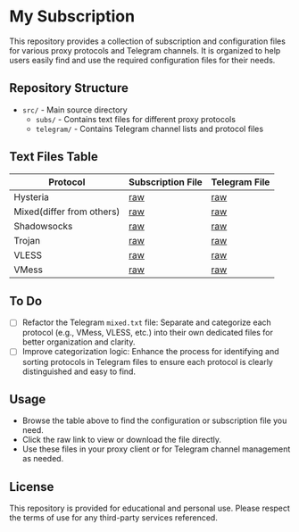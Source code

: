 # My Subscription

This repository provides a collection of subscription and configuration files for various proxy protocols and Telegram channels. It is organized to help users easily find and use the required configuration files for their needs.

## Repository Structure

- `src/` - Main source directory
  - `subs/` - Contains text files for different proxy protocols
  - `telegram/` - Contains Telegram channel lists and protocol files

## Text Files Table

| Protocol   | Subscription File                                                                                                   | Telegram File                                                                                                   |
|------------|---------------------------------------------------------------------------------------------------------------------|-----------------------------------------------------------------------------------------------------------------|
| Hysteria   | [raw](https://raw.githubusercontent.com/danialmd81/my-subscribtion/main/src/subs/hysteria.txt)                | [raw](https://raw.githubusercontent.com/danialmd81/my-subscribtion/main/src/telegram/hysteria.txt)         |
| Mixed(differ from others)      | [raw](https://raw.githubusercontent.com/danialmd81/my-subscribtion/main/src/subs/mixed.txt)                   | [raw](https://raw.githubusercontent.com/danialmd81/my-subscribtion/main/src/telegram/mixed.txt)            |
| Shadowsocks| [raw](https://raw.githubusercontent.com/danialmd81/my-subscribtion/main/src/subs/ss.txt)                      | [raw](https://raw.githubusercontent.com/danialmd81/my-subscribtion/main/src/telegram/ss.txt)               |
| Trojan     | [raw](https://raw.githubusercontent.com/danialmd81/my-subscribtion/main/src/subs/trojan.txt)                  | [raw](https://raw.githubusercontent.com/danialmd81/my-subscribtion/main/src/telegram/trojan.txt)           |
| VLESS      | [raw](https://raw.githubusercontent.com/danialmd81/my-subscribtion/main/src/subs/vless.txt)                   | [raw](https://raw.githubusercontent.com/danialmd81/my-subscribtion/main/src/telegram/vless.txt)            |
| VMess      | [raw](https://raw.githubusercontent.com/danialmd81/my-subscribtion/main/src/subs/vmess.txt)                   | [raw](https://raw.githubusercontent.com/danialmd81/my-subscribtion/main/src/telegram/vmess.txt)            |

## To Do

- [ ] Refactor the Telegram `mixed.txt` file: Separate and categorize each protocol (e.g., VMess, VLESS, etc.) into their own dedicated files for better organization and clarity.
- [ ] Improve categorization logic: Enhance the process for identifying and sorting protocols in Telegram files to ensure each protocol is clearly distinguished and easy to find.

## Usage

- Browse the table above to find the configuration or subscription file you need.
- Click the raw link to view or download the file directly.
- Use these files in your proxy client or for Telegram channel management as needed.

## License

This repository is provided for educational and personal use. Please respect the terms of use for any third-party services referenced.
